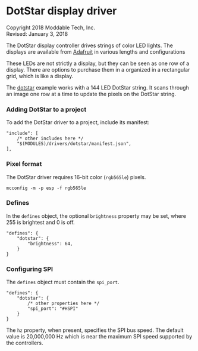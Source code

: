 # DotStar display driver
Copyright 2018 Moddable Tech, Inc.<BR>
Revised: January 3, 2018

The DotStar display controller drives strings of color LED lights. The displays are available from [Adafruit](https://learn.adafruit.com/adafruit-dotstar-leds/overview) in various lengths and configurations

These LEDs are not strictly a display, but they can be seen as one row of a display. There are options to purchase them in a organized in a rectangular grid, which is like a display.

The [dotstar](../../../examples/drivers/dotstar) example works with a 144 LED DotStar string. It scans through an image one row at a time to update the pixels on the DotStar string.

### Adding DotStar to a project
To add the DotStar driver to a project, include its manifest:

	"include": [
		/* other includes here */
		"$(MODULES)/drivers/dotstar/manifest.json",
	],

### Pixel format
The DotStar driver requires 16-bit color (`rgb565le`) pixels.

	mcconfig -m -p esp -f rgb565le

### Defines
In the `defines` object, the optional `brightness` property may be set, where 255 is brightest and 0 is off.

	"defines": {
		"dotstar": {
			"brightness": 64,
		}
	}

### Configuring SPI
The `defines` object must contain the `spi_port`.

	"defines": {
		"dotstar": {
			/* other properties here */
			"spi_port": "#HSPI"
		}
	}

The `hz` property, when present, specifies the SPI bus speed. The default value is 20,000,000 Hz which is near the maximum SPI speed supported by the controllers.
